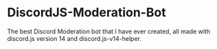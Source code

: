 # DiscordJS-Moderation-Bot
The best Discord Moderation bot that I have ever created, all made with discord.js version 14 and discord.js-v14-helper.
